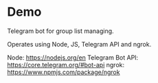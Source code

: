 # Demo

Telegram bot for group list managing.

Operates using Node, JS, Telegram API and ngrok.

Node: https://nodejs.org/en
Telegram Bot API: https://core.telegram.org/#bot-api
ngrok: https://www.npmjs.com/package/ngrok
